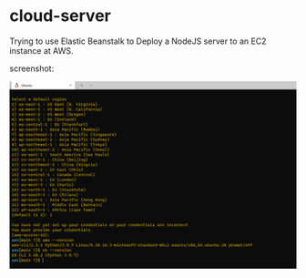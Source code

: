 # cloud-server

Trying to use Elastic Beanstalk to Deploy a NodeJS server to an EC2 instance at AWS.

screenshot:

![screenshot](./screenshot.PNG)
